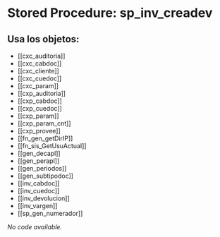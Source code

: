 # Stored Procedure: sp_inv_creadev

## Usa los objetos:
- [[cxc_auditoria]]
- [[cxc_cabdoc]]
- [[cxc_cliente]]
- [[cxc_cuedoc]]
- [[cxc_param]]
- [[cxp_auditoria]]
- [[cxp_cabdoc]]
- [[cxp_cuedoc]]
- [[cxp_param]]
- [[cxp_param_cnt]]
- [[cxp_provee]]
- [[fn_gen_getDirIP]]
- [[fn_sis_GetUsuActual]]
- [[gen_decapl]]
- [[gen_perapl]]
- [[gen_periodos]]
- [[gen_subtipodoc]]
- [[inv_cabdoc]]
- [[inv_cuedoc]]
- [[inv_devolucion]]
- [[inv_vargen]]
- [[sp_gen_numerador]]

*No code available.*
